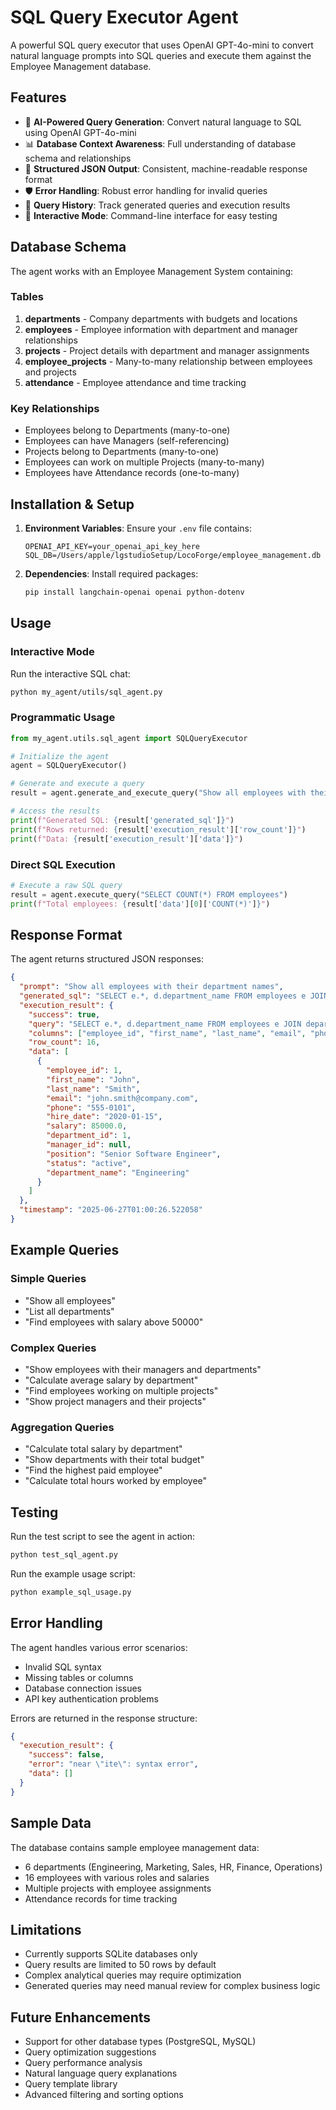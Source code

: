 # SQL Query Executor Agent

A powerful SQL query executor that uses OpenAI GPT-4o-mini to convert natural language prompts into SQL queries and execute them against the Employee Management database.

## Features

- 🤖 **AI-Powered Query Generation**: Convert natural language to SQL using OpenAI GPT-4o-mini
- 📊 **Database Context Awareness**: Full understanding of database schema and relationships
- 🔄 **Structured JSON Output**: Consistent, machine-readable response format
- 🛡️ **Error Handling**: Robust error handling for invalid queries
- 📝 **Query History**: Track generated queries and execution results
- 🎯 **Interactive Mode**: Command-line interface for easy testing

## Database Schema

The agent works with an Employee Management System containing:

### Tables
1. **departments** - Company departments with budgets and locations
2. **employees** - Employee information with department and manager relationships
3. **projects** - Project details with department and manager assignments
4. **employee_projects** - Many-to-many relationship between employees and projects
5. **attendance** - Employee attendance and time tracking

### Key Relationships
- Employees belong to Departments (many-to-one)
- Employees can have Managers (self-referencing)
- Projects belong to Departments (many-to-one)
- Employees can work on multiple Projects (many-to-many)
- Employees have Attendance records (one-to-many)

## Installation & Setup

1. **Environment Variables**: Ensure your `.env` file contains:
   ```
   OPENAI_API_KEY=your_openai_api_key_here
   SQL_DB=/Users/apple/lgstudioSetup/LocoForge/employee_management.db
   ```

2. **Dependencies**: Install required packages:
   ```bash
   pip install langchain-openai openai python-dotenv
   ```

## Usage

### Interactive Mode

Run the interactive SQL chat:
```bash
python my_agent/utils/sql_agent.py
```

### Programmatic Usage

```python
from my_agent.utils.sql_agent import SQLQueryExecutor

# Initialize the agent
agent = SQLQueryExecutor()

# Generate and execute a query
result = agent.generate_and_execute_query("Show all employees with their department names")

# Access the results
print(f"Generated SQL: {result['generated_sql']}")
print(f"Rows returned: {result['execution_result']['row_count']}")
print(f"Data: {result['execution_result']['data']}")
```

### Direct SQL Execution

```python
# Execute a raw SQL query
result = agent.execute_query("SELECT COUNT(*) FROM employees")
print(f"Total employees: {result['data'][0]['COUNT(*)']}")
```

## Response Format

The agent returns structured JSON responses:

```json
{
  "prompt": "Show all employees with their department names",
  "generated_sql": "SELECT e.*, d.department_name FROM employees e JOIN departments d ON e.department_id = d.department_id",
  "execution_result": {
    "success": true,
    "query": "SELECT e.*, d.department_name FROM employees e JOIN departments d ON e.department_id = d.department_id",
    "columns": ["employee_id", "first_name", "last_name", "email", "phone", "hire_date", "salary", "department_id", "manager_id", "position", "status", "department_name"],
    "row_count": 16,
    "data": [
      {
        "employee_id": 1,
        "first_name": "John",
        "last_name": "Smith",
        "email": "john.smith@company.com",
        "phone": "555-0101",
        "hire_date": "2020-01-15",
        "salary": 85000.0,
        "department_id": 1,
        "manager_id": null,
        "position": "Senior Software Engineer",
        "status": "active",
        "department_name": "Engineering"
      }
    ]
  },
  "timestamp": "2025-06-27T01:00:26.522058"
}
```

## Example Queries

### Simple Queries
- "Show all employees"
- "List all departments"
- "Find employees with salary above 50000"

### Complex Queries
- "Show employees with their managers and departments"
- "Calculate average salary by department"
- "Find employees working on multiple projects"
- "Show project managers and their projects"

### Aggregation Queries
- "Calculate total salary by department"
- "Show departments with their total budget"
- "Find the highest paid employee"
- "Calculate total hours worked by employee"

## Testing

Run the test script to see the agent in action:
```bash
python test_sql_agent.py
```

Run the example usage script:
```bash
python example_sql_usage.py
```

## Error Handling

The agent handles various error scenarios:
- Invalid SQL syntax
- Missing tables or columns
- Database connection issues
- API key authentication problems

Errors are returned in the response structure:
```json
{
  "execution_result": {
    "success": false,
    "error": "near \"ite\": syntax error",
    "data": []
  }
}
```

## Sample Data

The database contains sample employee management data:
- 6 departments (Engineering, Marketing, Sales, HR, Finance, Operations)
- 16 employees with various roles and salaries
- Multiple projects with employee assignments
- Attendance records for time tracking

## Limitations

- Currently supports SQLite databases only
- Query results are limited to 50 rows by default
- Complex analytical queries may require optimization
- Generated queries may need manual review for complex business logic

## Future Enhancements

- Support for other database types (PostgreSQL, MySQL)
- Query optimization suggestions
- Query performance analysis
- Natural language query explanations
- Query template library
- Advanced filtering and sorting options 